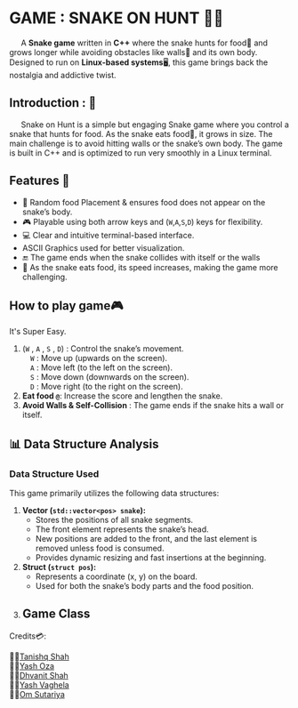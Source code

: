 # GAME : SNAKE ON HUNT 🐍🐍

&ensp;&ensp;&ensp;A **Snake game** written in **C++** where the snake hunts for food🍊 and grows longer while avoiding obstacles like walls🧱 and its own body. Designed to run on **Linux-based systems**🖥️, this game brings back the nostalgia and addictive twist.</P>

## Introduction : 🚀

&ensp;&ensp;&ensp;Snake on Hunt is a simple but engaging Snake game where you control a snake that hunts for food. As the snake eats food🍉, it grows in size. The main challenge is to avoid hitting walls or the snake’s own body. The game is built in C++ and is optimized to run very smoothly in a Linux terminal.

## Features 📌

- 🍊 Random food Placement & ensures food does not appear on the snake’s body.
- 🎮 Playable using both arrow keys and (`W`,`A`,`S`,`D`) keys for flexibility.
- 💻 Clear and intuitive terminal-based interface.
- ASCII Graphics used for better visualization.
- 🔚 The game ends when the snake collides with itself or the walls
- 💨 As the snake eats food, its speed increases, making the game more challenging.



## How to play game🎮

It's Super Easy.
<br>
1. (`W` , `A` , `S` , `D`) : Control the snake’s movement.<br>
	&ensp;&ensp;`W` : Move up (upwards on the screen).<br>
	&ensp;&ensp;`A` : Move left (to the left on the screen).<br>
	&ensp;&ensp;`S` : Move down (downwards on the screen).<br>
	&ensp;&ensp;`D` : Move right (to the right on the screen).<br>
2. **Eat food `@`**: Increase the score and lengthen the snake.
3. **Avoid Walls & Self-Collision** : The game ends if the snake hits a wall or itself.
 	
## 📊 Data Structure Analysis
### Data Structure Used 
This game primarily utilizes the following data structures:

1. **Vector (`std::vector<pos> snake`):**
   - Stores the positions of all snake segments.
   - The front element represents the snake’s head.
   - New positions are added to the front, and the last element is removed unless food is consumed.
   - Provides dynamic resizing and fast insertions at the beginning.
2. **Struct (`struct pos`):**
   - Represents a coordinate (x, y) on the board.
   - Used for both the snake’s body parts and the food position.
3. **Game Class**
   -
Credits💳:

👨‍💻[Tanishq Shah](https://github.com/Tanishq7361) <br>
👨‍💻[Yash Oza](https://github.com/Yash-Oza-ui) <br>
👨‍💻[Dhvanit Shah](https://github.com/shahdhvanit) <br>
👨‍💻[Yash Vaghela](https://github.com/Yash071-ma) <br>
👨‍💻[Om Sutariya](https://github.com/Tanishq7361)
